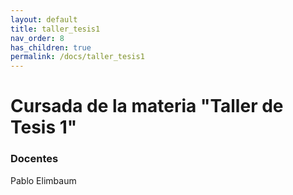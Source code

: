 ```yaml
---
layout: default
title: taller_tesis1
nav_order: 8
has_children: true
permalink: /docs/taller_tesis1
---
```


# Cursada de la materia "Taller de Tesis 1"

### Docentes
Pablo Elimbaum

